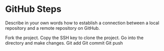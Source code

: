# GitHub Steps

Describe in your own words how to establish a connection between a local repository and a remote repository on GitHub.

Fork the project.
Copy the SSH key to clone the project.
Go into the directory and make changes.
Git add
Git commit
Git push
